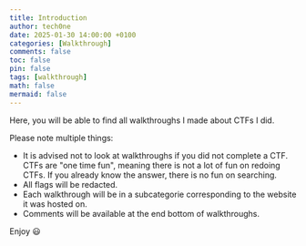 ```yaml
---
title: Introduction
author: tech0ne
date: 2025-01-30 14:00:00 +0100
categories: [Walkthrough]
comments: false
toc: false
pin: false
tags: [walkthrough]
math: false
mermaid: false
---
```


Here, you will be able to find all walkthroughs I made about CTFs I did.

Please note multiple things:

- It is advised not to look at walkthroughs if you did not complete a CTF. CTFs are "one time fun", meaning there is not a lot of fun on redoing CTFs. If you already know the answer, there is no fun on searching.
- All flags will be redacted.
- Each walkthrough will be in a subcategorie corresponding to the website it was hosted on.
- Comments will be available at the end bottom of walkthroughs.

Enjoy &#128515;
